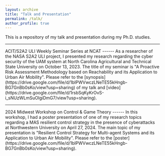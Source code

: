 ```yaml
---
layout: archive
title: "Talk and Presentation"
permalink: /talk/
author_profile: true
---
```


This is a repository of my talk and presentation during my Ph.D. studies. 

<hr>
ACIT/S2A2 ULI Weekly Seminar Series at NCAT
------
As a researcher of the NASA S2A2 ULI project, I presented my research regarding the cyber security of the UAM system at North Carolina Agricultural and Technical State University on October 13, 2023. The title of my seminar is "A Proactive Risk Assessment Methodology based on Reachability and its Application to Urban Air Mobility". Please refer to the [synopsis](https://drive.google.com/file/d/1blPWVwczLNeTE55kHngb-BG7GnBb0sKo/view?usp=sharing) of my talk and [video](https://drive.google.com/file/d/1rsbSqKyKrOvS-i_sNUzWLmSuOlgiDmG7/view?usp=sharing). 

<hr>
2024 Midwest Workshop on Control & Game Theory 
------
In this workshop, I had a poster presentation of one of my research topics regarding a MAS resilient control strategy in the presence of cyberattacks at Northwestern University on April 27, 2024. The main topic of my presentation is "Resilient Control Strategy for Multi-agent Systems and its Application to Urban Air Mobility". Please refer to the [poster](https://drive.google.com/file/d/1blPWVwczLNeTE55kHngb-BG7GnBb0sKo/view?usp=sharing).
